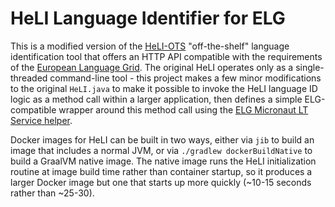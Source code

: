 HeLI Language Identifier for ELG
================================

This is a modified version of the [HeLI-OTS](https://zenodo.org/record/6077089) "off-the-shelf" language identification tool that offers an HTTP API compatible with the requirements of the [European Language Grid](https://www.european-language-grid.eu).  The original HeLI operates only as a single-threaded command-line tool - this project makes a few minor modifications to the original `HeLI.java` to make it possible to invoke the HeLI language ID logic as a method call within a larger application, then defines a simple ELG-compatible wrapper around this method call using the [ELG Micronaut LT Service helper](https://gitlab.com/european-language-grid/platform/lt-service-micronaut).

Docker images for HeLI can be built in two ways, either via `jib` to build an image that includes a normal JVM, or via `./gradlew dockerBuildNative` to build a GraalVM native image.  The native image runs the HeLI initialization routine at image build time rather than container startup, so it produces a larger Docker image but one that starts up more quickly (~10-15 seconds rather than ~25-30).